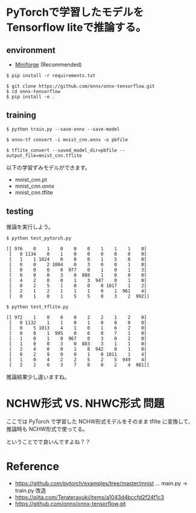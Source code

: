 # PyTorchで学習したモデルをTensorflow liteで推論する。

## environment

- [Miniforge](https://github.com/conda-forge/miniforge)  (Recommended)

```
$ pip install -r requirements.txt

$ git clone https://github.com/onnx/onnx-tensorflow.git
$ cd onnx-tensorflow
$ pip install -e .
```

## training


```
$ python train.py --save-onnx --save-model

$ onnx-tf convert -i mnist_cnn.onnx -o pbfile

$ tflite_convert --saved_model_dir=pbfile --output_file=mnist_cnn.tflite
```

以下の学習ずみモデルができます。

- mnist_cnn.pt
- mnist_cnn.onnx
- mnist_cnn.tflite

## testing

推論を実行しよう。

```
$ python test_pytorch.py

[[ 976    0    1    0    0    0    1    1    1    0]
 [   0 1134    0    1    0    0    0    0    0    0]
 [   1    1 1024    0    0    0    1    5    0    0]
 [   0    0    2 1004    0    3    0    0    1    0]
 [   0    0    0    0  977    0    1    0    1    3]
 [   0    0    0    3    0  888    1    0    0    0]
 [   4    2    0    0    1    3  947    0    1    0]
 [   0    2    5    1    0    0    0 1017    1    2]
 [   2    1    2    1    1    1    0    1  961    4]
 [   0    1    0    1    5    5    0    3    2  992]]
```

```
$ python test_tflite.py

[[ 972    1    0    0    0    2    2    1    2    0]
 [   0 1132    1    1    0    1    0    0    0    0]
 [   0    5 1013    4    1    0    1    6    2    0]
 [   0    0    1  995    0    6    0    7    1    0]
 [   1    0    1    0  967    0    3    0    2    8]
 [   1    0    0    3    0  883    3    1    1    0]
 [   2    4    0    0    1    8  942    0    1    0]
 [   0    2    9    0    0    1    0 1011    1    4]
 [   1    0    4    2    2    5    2    5  949    4]
 [   2    2    0    3    7    8    0    2    4  981]]
```

推論結果少し違いますね。

# NCHW形式 VS. NHWC形式 問題

ここでは PyTorch で学習した NCHW形式モデルをそのまま tflite に変換して、
推論時も NCHW形式で使ってる。

ということでで良いんですよね？？


# Reference

- https://github.com/pytorch/examples/tree/master/mnist ... main.py -> train.py 改造
- https://qiita.com/Teraterayuki/items/a1043d4bccfd2f24f1c3
- https://github.com/onnx/onnx-tensorflow.git
